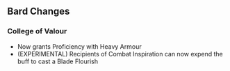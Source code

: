 ## Bard Changes
 
### College of Valour

- Now grants Proficiency with Heavy Armour
- (EXPERIMENTAL) Recipients of Combat Inspiration can now expend the buff to cast a Blade Flourish
